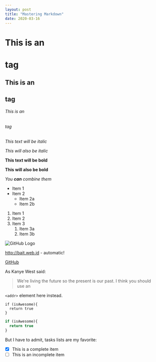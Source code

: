 ```yaml
---
layout: post
title: "Mastering Markdown"
date: 2020-03-16
---
```


# This is an <h1> tag

## This is an <h2> tag

###### This is an <h6> tag

*This text will be italic*

_This will also be italic_

**This text will be bold**

__This will also be bold__

_You **can** combine them_

* Item 1
* Item 2
  * Item 2a
  * Item 2b

1. Item 1
1. Item 2
1. Item 3
   1. Item 3a
   1. Item 3b

![GitHub Logo](https://cdn.nafcodes.com/assets/images/nafcodes-64x27.png)

http://bait.web.id - automatic!

[GitHub](http://bait.web.id)

As Kanye West said:
> We're living the future so
> the present is our past.
I think you should use an

`<addr>` element here instead.

```
if (isAwesome){
  return true
}
```

```javascript
if (isAwesome){
  return true
}
```

But I have to admit, tasks lists are my favorite:
- [x] This is a complete item
- [ ] This is an incomplete item
